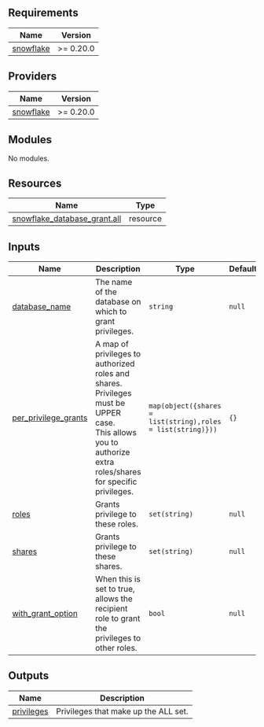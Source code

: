 <!-- START -->
## Requirements

| Name | Version |
|------|---------|
| <a name="requirement_snowflake"></a> [snowflake](#requirement\_snowflake) | >= 0.20.0 |

## Providers

| Name | Version |
|------|---------|
| <a name="provider_snowflake"></a> [snowflake](#provider\_snowflake) | >= 0.20.0 |

## Modules

No modules.

## Resources

| Name | Type |
|------|------|
| [snowflake_database_grant.all](https://registry.terraform.io/providers/chanzuckerberg/snowflake/latest/docs/resources/database_grant) | resource |

## Inputs

| Name | Description | Type | Default | Required |
|------|-------------|------|---------|:--------:|
| <a name="input_database_name"></a> [database\_name](#input\_database\_name) | The name of the database on which to grant privileges. | `string` | `null` | no |
| <a name="input_per_privilege_grants"></a> [per\_privilege\_grants](#input\_per\_privilege\_grants) | A map of privileges to authorized roles and shares. Privileges must be UPPER case.<br>  This allows you to authorize extra roles/shares for specific privileges. | `map(object({shares = list(string),roles = list(string)}))` | `{}` | no |
| <a name="input_roles"></a> [roles](#input\_roles) | Grants privilege to these roles. | `set(string)` | `null` | no |
| <a name="input_shares"></a> [shares](#input\_shares) | Grants privilege to these shares. | `set(string)` | `null` | no |
| <a name="input_with_grant_option"></a> [with\_grant\_option](#input\_with\_grant\_option) | When this is set to true, allows the recipient role to grant the privileges to other roles. | `bool` | `null` | no |

## Outputs

| Name | Description |
|------|-------------|
| <a name="output_privileges"></a> [privileges](#output\_privileges) | Privileges that make up the ALL set. |
<!-- END -->
